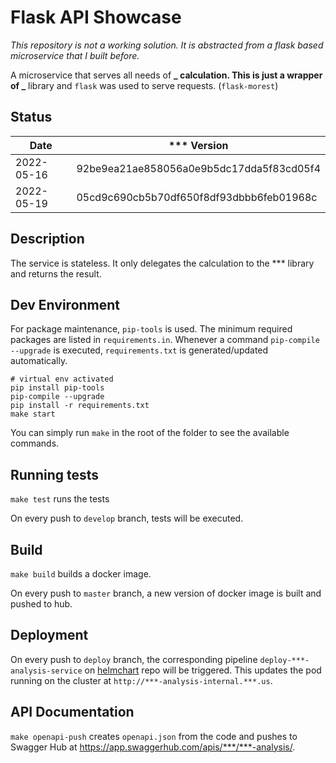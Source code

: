 # Flask API Showcase

_This repository is not a working solution. It is abstracted from a flask based microservice that I built before._

A microservice that serves all needs of **_ calculation.
This is just a wrapper of _** library and `flask` was used to serve requests. (`flask-morest`)

## Status

| Date       | \*\*\* Version                           |
| ---------- | ---------------------------------------- |
| 2022-05-16 | 92be9ea21ae858056a0e9b5dc17dda5f83cd05f4 |
| 2022-05-19 | 05cd9c690cb5b70df650f8df93dbbb6feb01968c |

## Description

The service is stateless.
It only delegates the calculation to the \*\*\* library and returns the result.

## Dev Environment

For package maintenance, `pip-tools` is used.
The minimum required packages are listed in `requirements.in`.
Whenever a command `pip-compile --upgrade` is executed, `requirements.txt` is generated/updated automatically.

```
# virtual env activated
pip install pip-tools
pip-compile --upgrade
pip install -r requirements.txt
make start
```

You can simply run `make` in the root of the folder to see the available commands.

## Running tests

`make test` runs the tests

On every push to `develop` branch, tests will be executed.

## Build

`make build` builds a docker image.

On every push to `master` branch, a new version of docker image is built and pushed to hub.

## Deployment

On every push to `deploy` branch, the corresponding pipeline `deploy-***-analysis-service` on [helmchart](https://bitbucket.org/***/helm-charts/src/main/bitbucket-pipelines.yml) repo will be triggered.
This updates the pod running on the cluster at `http://***-analysis-internal.***.us`.

## API Documentation

`make openapi-push` creates `openapi.json` from the code and pushes to Swagger Hub at https://app.swaggerhub.com/apis/***/***-analysis/.
